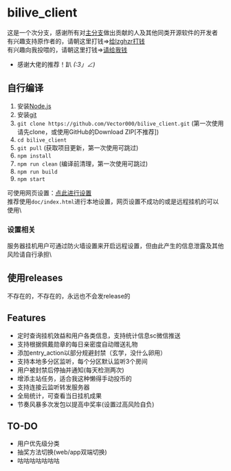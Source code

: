 # bilive_client

这是一个次分支，感谢所有对[主分支](https://github.com/lzghzr/bilive_client)做出贡献的人及其他同类开源软件的开发者\
有兴趣支持原作者的，请朝这里打钱=>[给lzghzr打钱](https://github.com/lzghzr/bilive_client/wiki)\
有兴趣向我投喂的，请朝这里打钱=>[请给我钱](https://github.com/Vector000/Something_Serious/blob/master/pics/mm_reward_qrcode.png)

* 感谢大佬的推荐！趴 _(:3」∠)_

## 自行编译
1. 安装[Node.js](https://nodejs.org/)
2. 安装[git](https://git-scm.com/downloads)
3. `git clone https://github.com/Vector000/bilive_client.git` (第一次使用请先clone，或使用GitHub的Download ZIP[不推荐])
4. `cd bilive_client`
5. `git pull` (获取项目更新，第一次使用可跳过)
6. `npm install`
7. `npm run clean` (编译前清理，第一次使用可跳过)
8. `npm run build`
9.  `npm start`

可使用网页设置：[点此进行设置](https://vector000.github.io/bilive_client_setting/)\
推荐使用`doc/index.html`进行本地设置，网页设置不成功的或是远程挂机的可以使用\

### 设置相关
服务器挂机用户可通过防火墙设置来开启远程设置，但由此产生的信息泄露及其他风险请自行承担\

## 使用releases
不存在的，不存在的，永远也不会发release的

## Features
* 定时查询挂机效益和用户各类信息，支持统计信息sc微信推送
* 支持根据佩戴勋章的每日亲密度自动赠送礼物
* 添加entry_action以部分规避封禁（玄学，没什么卵用）
* 支持本地多分区监听，每个分区默认监听3个房间
* 用户被封禁后停抽并通知(每天检测两次)
* 增添主站任务，适合我这种懒得手动投币的
* 支持连接云监听转发服务器
* 全局统计，可查看当日挂机成果
* 节奏风暴多次发包以提高中奖率(设置过高风险自负)

## TO-DO
* 用户优先级分类
* 抽奖方法切换(web/app双端切换)
* 咕咕咕咕咕咕咕
